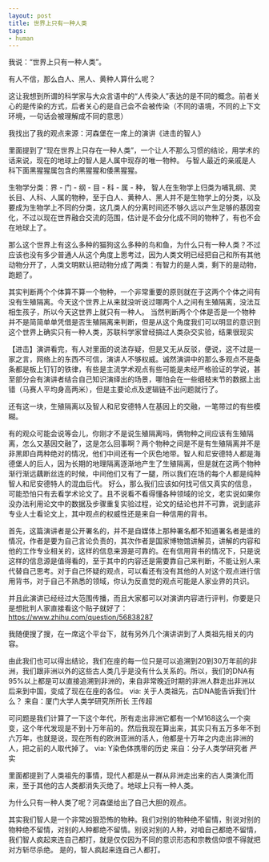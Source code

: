 ```yaml
---
layout: post
title: 世界上只有一种人类
tags:
- human
---
```


我说：“世界上只有一种人类”。

有人不信，那么白人、黑人、黄种人算什么呢？

这让我想到所谓的科学家与大众言语中的“人传染人”表达的是不同的概念。前者关心的是传染的方式，后者关心的是自己会不会被传染（不同的语境，不同的上下文环境，一句话会被理解成不同的意思）

我找出了我的观点来源：河森堡在一席上的演讲《进击的智人》

里面提到了“现在世界上只存在一种人类”，一个让人不那么习惯的结论，用学术的话来说，现在的地球上的智人是人属中现存的唯一物种。 与智人最近的亲戚是人科下面黑猩猩属包含的黑猩猩和倭黑猩猩。

生物学分类：界 - 门 - 纲 - 目 - 科 - 属 - 种， 智人在生物学上归类为哺乳纲、灵长目、人科、人属的物种，至于白人、黄种人、黑人并不是生物学上的分类，以及要成为生物学上不同的分类，这几类人的分离时间还不够久远以产生足够的基因变化，不过以现在世界融合交流的范围，估计是不会分化成不同的物种了，有也不会在地球上了。

那么这个世界上有这么多种的猫狗这么多种的鸟和鱼，为什么只有一种人类？不过应该也没有多少普通人从这个角度上思考过，因为人类文明已经把自己和所有其他动物分开了，人类文明默认把动物分成了两类：有智力的是人类，剩下的是动物，跑题了。

 其实判断两个个体算不算一个物种，一个非常重要的原则就在于这两个个体之间有没有生殖隔离。今天这个世界上从来就没听说过哪两个人之间有生殖隔离，没法互相生孩子，所以今天这世界上就只有一种人。 
当然判断两个个体是否是一个物种并不是简简单单凭借是否生殖隔离来判断，但是从这个角度我们可以明显的意识到这个世界上确实只有一种人类，苏联科学家曾经搞过人类杂交实验，结果很现实

【进击】演讲看完，有人对里面的说法存疑，但是又无从反驳，便说，这不过是一家之言，网络上的东西不可信，演讲人不够权威。诚然演讲中的那么多观点不是条条都是板上钉钉的铁律，有些是主流学术观点有些可能是未经严格验证的学说，甚至部分会有演讲者结合自己知识演绎出的场景，哪怕会在一些细枝末节的数据上出错（马赛人平均身高两米），但是主要论点及逻辑链不出问题就行了。

还有这一块，生殖隔离以及智人和尼安德特人在基因上的交融，一笔带过的有些模糊。

 有的观众可能会说等会儿，你刚才不是说生殖隔离吗，俩物种之间应该有生殖隔离，怎么又基因交融了，这是怎么回事啊？两个物种之间是不是有生殖隔离并不是非黑即白两种绝对的情况，他们中间还有一个灰色地带。智人和尼安德特人都是海德堡人的后人，因为长期的地理隔离逐渐地产生了生殖隔离，但是就在这两个物种渐行渐远藕断丝连的时候，中间他们又有了一腿，所以我们在场的每个人都是纯种智人和尼安德特人的混血后代。 
好么，那么我们应该如何找可信又真实的信息，可能恐怕只有去看学术论文了。且不说看不看得懂各种领域的论文，老实说如果你没办法利用论文中的数据及步骤重复实验过程，论文的结论也并不可靠，说到底非专业人士看论文上，其中观点的权威性还是来自一种信用的背书。

首先，这篇演讲者是公开署名的，并不是自媒体上那种署名都不知道署名者是谁的情况，作者是要为自己言论负责的，其次作者是国家博物馆讲解员，讲解的内容和他的工作专业相关的，这样的信息来源是可靠的。在有信用背书的情况下，只是说这样的信息源是值得看的，至于其中的内容还是需要靠自己来判断，不能让别人来代替自己思考。对于自己怀疑的观点，可以看还有没有其他的人对这个观点进行信用背书，对于自己不熟悉的领域，你认为反直觉的观点可能是人家业界的共识。

并且此演讲已经经过大范围传播，而且大家都可以对演讲内容进行评判，你要是只是想批判人家直接看这个贴子就好了：https://www.zhihu.com/question/56838287

我随便搜了搜，在一席这个平台下，就有另外几个演讲讲到了人类祖先相关的内容。

 由此我们也可以得出结论，我们在座的每一位只是可以追溯到20到30万年前的非洲，我们跟非洲以外的这些古人类几乎是没有什么关系的。所以，我们的DNA有95%以上都是可以直接追溯到非洲的，来自非常晚近时期的非洲人群走出非洲以后来到中国，变成了现在在座的各位。 
via:  关于人类祖先，古DNA能告诉我们什么？ 来自：厦门大学人类学研究所所长  王传超 

 可问题是我们计算了一下这个年代，所有走出非洲它都有一个M168这么一个突变，这个年代发现是不到十万年前的。然后我现在算出来，其实只有五万多年不到六万年，也就是说，现在所有的欧洲亚洲的活人，他都是十万年之内走出非洲的人，把之前的人取代掉了。 
via:  Y染色体携带的历史 来自：分子人类学研究者  严实  

里面都提到了人类祖先的事情，现代人都是从一群从非洲走出来的古人类演化而来，至于其他的古人类都消失灭绝了。地球上只有一种人类。

为什么只有一种人类了呢？河森堡给出了自己大胆的观点。

其实我们智人是一个非常凶狠恐怖的物种。我们对别的物种绝不留情，别说对别的物种绝不留情，对别的人种都绝不留情。别说对别的人种，对咱自己都绝不留情，我们智人疯起来连自己都打，就是仅仅因为不同的意识形态和宗教信仰恨不得就把对方斩尽杀绝。
是的，智人疯起来连自己人都打。